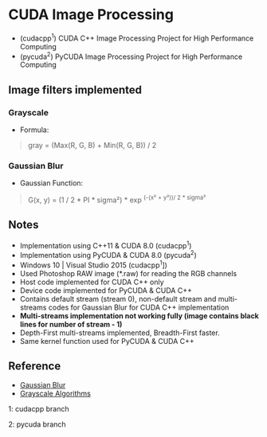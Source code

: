 # CUDA Image Processing

- (cudacpp<sup>1</sup>) CUDA C++ Image Processing Project for High Performance Computing
- (pycuda<sup>2</sup>) PyCUDA Image Processing Project for High Performance Computing

## Image filters implemented
### Grayscale
- Formula:

> gray = (Max(R, G, B) + Min(R, G, B)) / 2

### Gaussian Blur
- Gaussian Function:

> G(x, y) = (1 / 2 * PI * sigma²) * exp <sup>(-(x² + y²))/ 2 * sigma²</sup>

## Notes
- Implementation using C++11 & CUDA 8.0 (cudacpp<sup>1</sup>)
- Implementation using PyCUDA & CUDA 8.0 (pycuda<sup>2</sup>)
- Windows 10 | Visual Studio 2015 (cudacpp<sup>1</sup>])
- Used Photoshop RAW image (*.raw) for reading the RGB channels
- Host code implemented for CUDA C++ only
- Device code implemented for PyCUDA & CUDA C++
- Contains default stream (stream 0), non-default stream and multi-streams codes for Gaussian Blur for CUDA C++ implementation
- **Multi-streams implementation not working fully (image contains black lines for number of stream - 1)**
- Depth-First multi-streams implemented, Breadth-First faster.
- Same kernel function used for PyCUDA & CUDA C++

## Reference
- [Gaussian Blur](http://www.pixelstech.net/article/1353768112-Gaussian-Blur-Algorithm)
- [Grayscale Algorithms](http://www.tannerhelland.com/3643/grayscale-image-algorithm-vb6/)

1: cudacpp branch

2: pycuda branch

